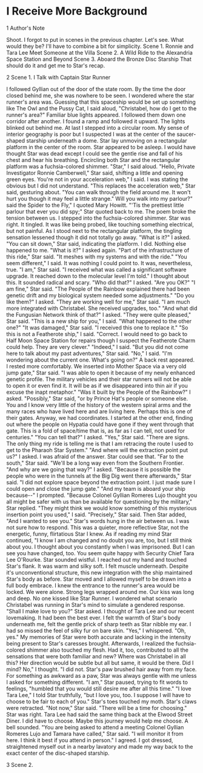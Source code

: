 # I Receive More Background #


1 Author's Note

Shoot. I forgot to put in scenes in the previous chapter. Let's see. What
would they be? I'll have to combine a bit for simplicity.
Scene 1. Ronnie and Tara Lee Meet Someone at the Villa
Scene 2. A Wild Ride to the Alexandria Space Station and Beyond
Scene 3. Aboard the Bronze Disc Starship
That should do it and get me to Star's recap.

2 Scene 1. I Talk with Captain Star Runner

I followed Gyllian out of the door of the state room. By the time the door
closed behind me, she was nowhere to be seen. I wondered where the star
runner's area was. Guessing that this spaceship would be set up something
like The Owl and the Pussy Cat, I said aloud, "Christabel, how do I get to
the runner's area?"
Familiar blue lights appeared. I followed them down one corridor after
another. I found a ramp and followed it upward. The lights blinked out
behind me. At last I stepped into a circular room. My sense of interior
geography is poor but I suspected I was at the center of the saucer-shaped
starship underneath a dome.
Star lay unmoving on a rectangular platform in the center of the room. Star
appeared to be asleep. I would have thought Star was dead except I could
see the gentle rise and fall of his chest and hear his breathing.
Encircling both Star and the rectangular platform was a fuchsia-colored
shimmer.
"Star," I said aloud.
"Hello, Private Investigator Ronnie Camberwell," Star said, shifting a
little and opening green eyes.
You're not in your acceleration web," I said. I was stating the obvious but
I did not understand.
"This replaces the acceleration web," Star said, gesturing about. "You can
walk through the field around me. It won't hurt you though it may feel a
little strange."
Will you walk into my parlour?" said the Spider to the Fly," I quoted Mary
Howitt.
"'Tis the prettiest little parlour that ever you did spy;" Star quoted back
to me.
The poem broke the tension between us. I stepped into the fuchsia-colored
shimmer. Star was right. It tingled. It was like being probed, like
touching something electrical, but not painful. As I stood next to the
rectangular platform, the tingling sensation lessened though it did not
totally go away.
"What is it?" I asked.
"You can sit down," Star said, indicating the platform. I did. Nothing else
happened to me.
"What is it?" I asked again.
"Part of the infrastructure of this ride," Star said. "It meshes with my
systems and with the ride."
"You seem different," I said. It was nothing I could point to. It was,
nevertheless, true.
"I am," Star said. "I received what was called a significant software
upgrade. It reached down to the molecular level I'm told."
I thought about this. It sounded radical and scary.
"Who did that?" I asked. "Are you OK?"
"I am fine," Star said. "The People of the Rainbow explained there had been
genetic drift and my biological system needed some adjustments."
"Do you like them?" I asked.
"They are working well for me," Star said. "I am much more integrated with
Christabel. She received upgrades, too."
"And what did the Fungusian Network think of that?" I asked.
"They were quite pleased," Star said.
"This is a new ship for you," I said. "What happened to the other one?"
"It was damaged," Star said. "I received this one to replace it."
"So this is not a Featherote ship," I said.
"Correct. I would need to go back to Half Moon Space Station for repairs
though I suspect the Featherote Charm could help. They are very clever."
"Indeed," I said.
"But you did not come here to talk about my past adventures," Star said.
"No," I said. "I'm wondering about the current one. What's going on?"
A back rest appeared. I rested more comfortably.
We inserted into Mother Space via a very old jump gate," Star said. "I was
able to open it because of my newly enhanced genetic profile. The military
vehicles and their star runners will not be able to open it or even find
it. It will be as if we disappeared into thin air if you excuse the inapt
metaphor."
"Was it built by the People of the Rainbow?" I asked.
"Possibly," Star said, "or by Prince Hat's people or someone else. You and
I know very little of the history of the western spiral arms and the many
races who have lived here and are living here. Perhaps this is one of their
gates. Anyway, we had coordinates. I started at the other end, finding out
where the people on Hypatia could have gone if they went through that gate.
This is a fold of space/time that is, as far as I can tell, not used for
centuries."
"You can tell that?" I asked.
"Yes," Star said. "There are signs. The only thing my ride is telling me is
that I am retracing the route I used to get to the Pharaoh Star System."
"And where will the extraction point put us?" I asked. I was afraid of the
answer. Star could see that.
"Far to the south," Star said. "We'll be a long way even from the Southern
Frontier.
"And why are we going that way?" I asked.
"Because it is possible the people who were in the tunnels at the Big Dig
went there afterwards," Star said. "I did not explore space beyond the
extraction point. I just made sure I could open and close the jump gate."
"And my team is aboard your ship because--" I prompted.
"Because Colonel Gyllian Romeres Lujo thought you all might be safer with
us than be available for questioning by the military," Star replied.
"They might think we would know something of this mysterious insertion
point you used," I said.
"Precisely," Star said.
Then Star added, "And I wanted to see you."
Star's words hung in the air between us. I was not sure how to respond.
This was a quieter, more reflective Star, not the energetic, funny,
flirtatious Star I knew.
As if reading my mind Star continued, "I know I am changed and no doubt you
are, too, but I still think about you. I thought about you constantly when
I was imprisoned. But I can see you have changed, too. You seem quite happy
with Security Chief Tara Lee O'Rourke. Star sounded wistful.
I reached out my hand and touched Star's flank. It was warm and silky soft.
I felt muscle underneath. Despite it's unconventional structure, this new
integration with the ship maintained Star's body as before.
Star moved and I allowed myself to be drawn into a full body embrace. I
knew the entrance to the runner's area would be locked. We were alone.
Strong legs wrapped around me. Our kiss was long and deep. No one kissed
like Star Runner. I wondered what scenario Christabel was running in Star's
mind to simulate a gendered response.
"Shall I make love to you?" Star asked.
I thought of Tara Lee and our recent lovemaking. It had been the best ever.
I felt the warmth of Star's body underneath me, felt the gentle prick of
sharp teeth as Star nibble my ear. I had so missed the feel of silky fur on
bare skin.
"Yes," I whispered. "Oh, yes."
My memories of Star were both accurate and lacking in the intensity being
present to Star's caresses brought. Afterwards, I realized the fuchsia-
colored shimmer also touched my flesh. Had it, too, contributed to all the
sensations that were both familiar and new? Where was Christabel in all
this? Her direction would be subtle but all but same, it would be there.
Did I mind?
No," I thought. "I did not.
Star's paw brushed hair away from my face. For something as awkward as a
paw, Star was always gentle with me unless I asked for something different.
"I am," Star paused, trying to fit words to feelings, "humbled that you
would still desire me after all this time."
"I love Tara Lee," I told Star truthfully, "but I love you, too. I suppose
I will have to choose to be fair to each of you."
Star's toes touched my moth. Star's claws were retracted. "Not now," Star
said. "There will be a time for choosing."
Star was right. Tara Lee had said the same thing back at the Elwood Street
Diner. I did have to choose. Maybe this journey would help me choose.
A bell sounded.
"You are being asked to attend a meeting Colonel Gyllian Romeres Lujo and
Tamara have called," Star said. "I will monitor it from here. I think it
best if you attend in person."
I agreed. I got dressed, straightened myself out in a nearby lavatory and
made my way back to the exact center of the disc-shaped starship.

3 Scene 2. 
